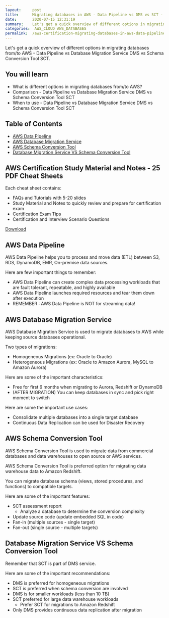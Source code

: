 ```yaml
---
layout:     post
title:      Migrating databases in AWS - Data Pipeline vs DMS vs SCT - AWS Certification Cheat Sheet
date:       2020-07-15 12:31:19
summary:    Let's get a quick overview of different options in migrating databases from/to AWS - Data Pipeline vs Database Migration Service DMS vs Schema Conversion Tool SCT. 
categories:  AWS_CLOUD AWS_DATABASES
permalink:  /aws-certification-migrating-databases-in-aws-data-pipeline-vs-dms-vs-sct
---
```


Let's get a quick overview of different options in migrating databases from/to AWS - Data Pipeline vs Database Migration Service DMS vs Schema Conversion Tool SCT.

## You will learn
- What is different options in migrating databases from/to AWS?
- Comparison - Data Pipeline vs Database Migration Service DMS vs Schema Conversion Tool SCT
- When to use - Data Pipeline vs Database Migration Service DMS vs Schema Conversion Tool SCT

## Table of Contents

- [AWS Data Pipeline](#aws-data-pipeline)
- [AWS Database Migration Service](#aws-database-migration-service)
- [AWS Schema Conversion Tool](#aws-schema-conversion-tool)
- [Database Migration Service VS Schema Conversion Tool](#database-migration-service-vs-schema-conversion-tool)

## AWS Certification Study Material and Notes - 25 PDF Cheat Sheets

Each cheat sheet contains:
- FAQs and Tutorials with 5-20 slides
- Study Material and Notes to quickly review and prepare for certification exam
- Certification Exam Tips
- Certification and Interview Scenario Questions

<div>
 <a href="https://links.in28minutes.com/cloud-in28minutes-teachable-free-link" target="_blank" class="button instagram">Download</a>
</div>


## AWS Data Pipeline
AWS Data Pipeline helps you to process and move data (ETL) between S3, RDS, DynamoDB, EMR, On-premise data sources.

Here are few important things to remember:
- AWS Data Pipeline can create complex data processing workloads that are fault tolerant, repeatable, and highly available
- AWS Data Pipeline launches required resources and tear them down after execution
- REMEMBER : AWS Data Pipeline is NOT for streaming data!

## AWS Database Migration Service
AWS Database Migration Service is used to migrate databases to AWS while keeping source databases operational.

Two types of migrations:
- Homogeneous Migrations (ex: Oracle to Oracle)
- Heterogeneous Migrations (ex: Oracle to Amazon Aurora, MySQL to Amazon Aurora)

Here are some of the important characteristics:
- Free for first 6 months when migrating to  Aurora,  Redshift or  DynamoDB
- (AFTER MIGRATION) You can keep databases in sync and pick right moment to switch

Here are some the important use cases:
- Consolidate multiple databases into a single target database
- Continuous Data Replication can be used for Disaster Recovery

## AWS Schema Conversion Tool

AWS Schema Conversion Tool is used to migrate data from commercial databases and data warehouses to open source or AWS services.

AWS Schema Conversion Tool is preferred option for migrating data warehouse data to Amazon Redshift.

You can migrate database schema (views, stored procedures, and functions) to compatible targets.

Here are some of the important features:
- SCT assessment report 
	- Analyze a database to determine the conversion complexity
- Update source code (update embedded SQL in code)
- Fan-in (multiple sources - single target) 
- Fan-out (single source - multiple targets)

## Database Migration Service VS Schema Conversion Tool
Remember that SCT is part of DMS service.

Here are some of the important recommendations:
- DMS is preferred for homogeneous migrations
- SCT is preferred when schema conversion are involved
- DMS is for smaller workloads (less than 10 TB) 
- SCT preferred for large data warehouse workloads
	- Prefer SCT for migrations to Amazon Redshift
- Only DMS provides continuous data replication after migration